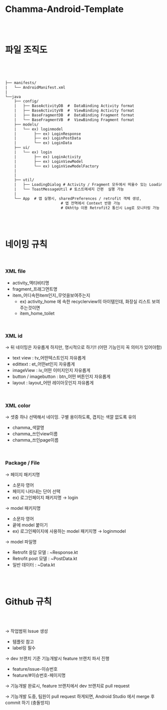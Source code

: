 
# Chamma-Android-Template

<br/> <br/>

# 파일 조직도

<br/><br/>

```xml

├── manifests/
|   └── AndroidManifest.xml
|
└──java
    ├── config/
    |   ├── BaseActivityDB  #  DataBinding Activity format
    |   ├── BaseActivityVB  #  ViewBinding Activity format
    |   ├── BaseFragmentDB  #  DataBinding Fragment format
    |   └── BaseFragmentVB  #  ViewBinding Fragment format
    ├── models/
    |   └── ex) loginmodel
    |        ├── ex) LoginResponse
    |        ├── ex) LoginPostData
    |        └── ex) LoginData
    ├── ui/
    |   └── ex) login
    |        ├── ex) LoginActivity
    |        ├── ex) LoginViewModel
    |        └── ex) LoginViewModelFactory
    | 
    | 
    ├── util/
    |   ├── LoadingDialog # Activity / Fragment 모두에서 띄울수 있는 LoadingDialog
    |   └── ToastMessageUtil # 토스트메세지 간편  실행 가능
    | 
    └── App  # 앱 실행시, sharedPreferences / retrofit 객체 생성, 
						 # 앱 전역에서 Context 반환 가능
						 # Okhttp 이용 Retrofit2 통신시 Log로 모니터링 가능
```

<br/><br/>

# 네이밍 규칙

<br/>

### XML file

- activity_액티비티명
- fragment_프래그먼트명
- item_어디속한item인지_무엇을보여주는지
    - ex) activity_home 에 속한 recyclerview의 아이템인데, 화장실 리스트 보여주는것이면
    - item_home_toilet

<br/>

### XML id

→ 뒤 네이밍은 자유롭게 하지만, 명시적으로 하기!! (어떤 기능인지 꼭 의미가 있어야함)

- text view : tv_어떤텍스트인지 자유롭게
- edittext : et_어떤et인지 자유롭게
- imageView : iv_어떤 이미지인지 자유롭게
- button / imagebutton : btn_어떤 버튼인지 자유롭게
- layout : layout_어떤 레이아웃인지 자유롭게

<br/>

### XML color

→ 셋중 하나 선택해서 네이밍. 구별 용이하도록, 겹치는 색깔 없도록 유의

- chamma_색깔명
- chamma_쓰인view이름
- chamma_쓰인page이름

<br/>

### Package / File

→ 페이지 패키지명

- 소문자 영어
- 페이지 나타내는 단어 선택
- ex) 로그인페이지 패키지명 → login

→ model 패키지명

- 소문자 영어
- 끝에 model 붙이기
- ex) 로그인페이지에 사용하는 model 패키지명 → loginmodel

→ model 파일명

- Retrofit 응답 모델 : ~Response.kt
- Retrofit post 모델 : ~PostData.kt
- 일반 데이터 : ~Data.kt

<br/><br/>

# Github 규칙

<br/><br/>

→ 작업범위 Issue 생성 

- 템플릿 참고
- label링 필수

→ dev 브랜치 기준  기능개발시 feature 브랜치 파서 진행

- feature/issue-이슈번호
- feature/#이슈번호-페이지명

→ 기능개발 완료시, feature 브랜치에서 dev 브랜치로 pull request

→ 기능개발 도중, 팀원이 pull request 하게되면, Android Studio 에서 merge 후 commit 하기 (충돌방지)
